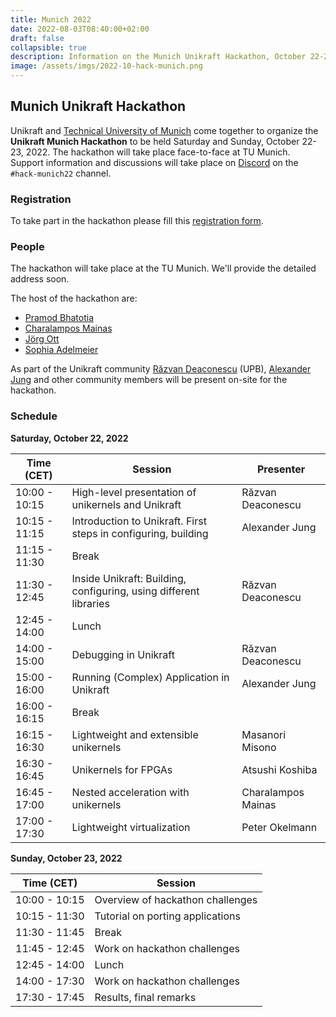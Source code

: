 ```yaml
---
title: Munich 2022
date: 2022-08-03T08:40:00+02:00
draft: false
collapsible: true
description: Information on the Munich Unikraft Hackathon, October 22-23, 2022
image: /assets/imgs/2022-10-hack-munich.png
---
```


## Munich Unikraft Hackathon

Unikraft and [Technical University of Munich](https://www.tum.de/en/) come together to organize the **Unikraft Munich Hackathon** to be held Saturday and Sunday, October 22-23, 2022.
The hackathon will take place face-to-face at TU Munich.
Support information and discussions will take place on [Discord](http://bit.ly/UnikraftDiscord) on the `#hack-munich22` channel.

### Registration

To take part in the hackathon please fill this [registration form](https://forms.gle/YE1LSGBvn2edUHFE8).

### People

The hackathon will take place at the TU Munich.
We'll provide the detailed address soon.

The host of the hackathon are:
* [Pramod Bhatotia](https://twitter.com/pramod_bhatotia)
* [Charalampos Mainas](https://cmainas.gitlab.io/)
* [Jörg Ott](https://www.professoren.tum.de/en/ott-joerg)
* [Sophia Adelmeier](https://dse.in.tum.de/contact/)

As part of the Unikraft community [Răzvan Deaconescu](https://github.com/razvand/) (UPB), [Alexander Jung](https://github.com/nderjung) and other community members will be present on-site for the hackathon.

### Schedule

**Saturday, October 22, 2022**

| Time (CET)    | Session                                                           | Presenter          |
| ------------- | ----------------------------------------------------------------- | ------------------ |
| 10:00 - 10:15 | High-level presentation of unikernels and Unikraft                | Răzvan Deaconescu  |
| 10:15 - 11:15 | Introduction to Unikraft. First steps in configuring, building    | Alexander Jung     |
| 11:15 - 11:30 | Break                                                             |                    |
| 11:30 - 12:45 | Inside Unikraft: Building, configuring, using different libraries | Răzvan Deaconescu  |
| 12:45 - 14:00 | Lunch                                                             |                    |
| 14:00 - 15:00 | Debugging in Unikraft                                             | Răzvan Deaconescu  |
| 15:00 - 16:00 | Running (Complex) Application in Unikraft                         | Alexander Jung     |
| 16:00 - 16:15 | Break                                                             |                    |
| 16:15 - 16:30 | Lightweight and extensible unikernels                             | Masanori Misono    |
| 16:30 - 16:45 | Unikernels for FPGAs                                              | Atsushi Koshiba    |
| 16:45 - 17:00 | Nested acceleration with unikernels                               | Charalampos Mainas |
| 17:00 - 17:30 | Lightweight virtualization                                        | Peter Okelmann     |


**Sunday, October 23, 2022**

| Time (CET)    | Session                                             |
| ------------- | --------------------------------------------------- |
| 10:00 - 10:15 | Overview of hackathon challenges |
| 10:15 - 11:30 | Tutorial on porting applications |
| 11:30 - 11:45 | Break |
| 11:45 - 12:45 | Work on hackathon challenges |
| 12:45 - 14:00 | Lunch |
| 14:00 - 17:30 | Work on hackathon challenges |
| 17:30 - 17:45 | Results, final remarks |
